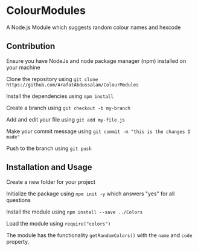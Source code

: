 # ColourModules
A Node.js Module which suggests random colour names and hexcode

## Contribution

Ensure you have NodeJs and node package manager (npm) installed on your machine

Clone the repository using `git clone https://github.com/ArafatAbdussalam/ColourModules`

Install the dependencies using `npm install`

Create a branch using `git checkout -b my-branch`

Add and edit your file using `git add my-file.js`

Make your commit message using `git commit -m "this is the changes I made" `

Push to the branch using `git push`


## Installation and Usage

Create a new folder for your project

Initialize the package using `npm init -y` which answers "yes" for all questions

Install the module using `npm install --save ../Colors`

Load the module using `require("colors")`

The module has the functionality `getRandomColors()` with the `name` and `code` property.

